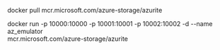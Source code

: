 docker pull mcr.microsoft.com/azure-storage/azurite

docker run -p 10000:10000 -p 10001:10001 -p 10002:10002 -d --name az_emulator \
    mcr.microsoft.com/azure-storage/azurite